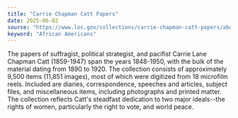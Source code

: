 ```yaml
---
title: "Carrie Chapman Catt Papers"
date: 2025-06-02
source: "https://www.loc.gov/collections/carrie-chapman-catt-papers/about-this-collection/"
keyword: "African Americans"
---
```


The papers of suffragist, political strategist, and pacifist Carrie Lane Chapman Catt (1859-1947) span the years 1848-1950, with the bulk of the material dating from 1890 to 1920. The collection consists of approximately 9,500 items (11,851 images), most of which were digitized from 18 microfilm reels. Included are diaries, correspondence, speeches and articles, subject files, and miscellaneous items, including photographs and printed matter. The collection reflects Catt's steadfast dedication to two major ideals--the rights of women, particularly the right to vote, and world peace.

